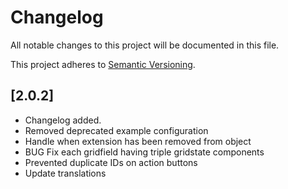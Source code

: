 # Changelog

All notable changes to this project will be documented in this file.

This project adheres to [Semantic Versioning](http://semver.org/).

## [2.0.2]

* Changelog added.
* Removed deprecated example configuration
* Handle when extension has been removed from object
* BUG Fix each gridfield having triple gridstate components
* Prevented duplicate IDs on action buttons	
* Update translations
